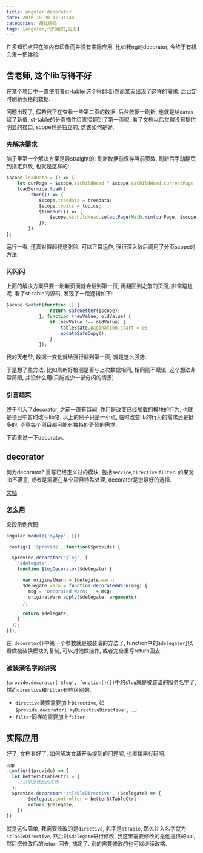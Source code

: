 ```yaml
---
title: angular decorator
date: 2016-10-20 17:31:48
categories: 胡乱编码
tags: [angular,代码组织,应用]
---
```

许多知识点只在脑内有印象而并没有实际应用, 比如我ng的decorator, 今终于有机会来一把体验.

<!--more-->

## 告老师, 这个lib写得不好

在某个项目中一直使用者[st-table](http://lorenzofox3.github.io/smart-table-website/)(这个得翻墙)然而某天出现了这样的需求: 后台定时刷新表格的数据.

问题出现了, 假若我正在查看一些第二页的数据, 后台数据一刷新, 也就是给`datas`赋了新值, st-table的分页插件给直接翻到了第一页呢. 看了文档以后觉得没有提供明显的接口, scope也是独立的, 这该如何是好.

### 先解决需求

脑子里第一个解决方案是最straight的: 刷新数据前保存当前页数, 刷新后手动翻页到指定页数, 也就是这样的:

```js
$scope.loadData = () => {
    let curPage = $scope.$$childHead ? $scope.$$childHead.currentPage : 1;
    loadService.load()
        .then(() => {
            $scope.treedata = treedata;
            $scope.topics = topics;
            $timeout(() => {
                $scope.$$childHead.selectPage(Math.min(curPage, $scope.$$childHead.pages.length));
            });
        })
};
```

运行一看, 还真对得起我这张脸, 可以正常运作, 强行深入敌后调用了分页scope的方法.

### 闪闪闪

上面的解决方案只要一刷新页面就会翻到第一页, 再翻回到之前的页面, 非常尴尬呢. 看了st-table的源码, 发现了一段逻辑如下:

```js
$scope.$watch(function () {
                return safeGetter($scope);
            }, function (newValue, oldValue) {
                if (newValue !== oldValue) {
                    tableState.pagination.start = 0;
                    updateSafeCopy();
                }
            });
```

我的天老爷, 数据一变化就给强行翻到第一页, 就是这么强势.

于是想了些方法, 比如刷新好检测是否与上次数据相同, 相同则不赋值, 这个想法非常简陋, 并没什么用(只能减少一部分闪的情景)

### 引言结束

终于引入了decorator, 之前一直有耳闻, 作用是改变已经加载的模块的行为, 也就是项目中暂时改写lib咯. 以上的例子只是一小点, 临时改变lib的行为的需求还是挺多的, 毕竟每个项目都可能有独特的奇怪的需求.

 下面来说一下decorator.

## decorator

何为decorator? 重写已经定义过的模块, 包括`service`,`directive`,`filter`. 如果对lib不满意, 或者是需要在某个项目特殊处理, decorator是您最好的选择.

[文档](https://code.angularjs.org/1.5.8/docs/guide/decorators)

### 怎么用

来段示例代码:

```js
angular.module('myApp', [])

.config([ '$provide', function($provide) {

  $provide.decorator('$log', [
    '$delegate',
    function $logDecorator($delegate) {

      var originalWarn = $delegate.warn;
      $delegate.warn = function decoratedWarn(msg) {
        msg = 'Decorated Warn: ' + msg;
        originalWarn.apply($delegate, arguments);
      };

      return $delegate;
    }
  ]);
}]);
```

在`.decorator()`中第一个参数就是被装潢的方法了, function中的`$delegate`可以看做被装换模块的复制, 可以对他做操作, 或者完全重写return回去.

### 被装潢名字的讲究

`$provide.decorator('$log', function(){})`中的`$log`就是被装潢的服务名字了, 然而`directive`和`filter`有些区别的.

+ `directive`装换需要加上`Directive`, 如`$provide.decorator('myDirectiveDirective', …)`
+ `filter`同样的需要加上`filter`

## 实际应用

好了, 文档看好了, 如何解决文章开头提到的问题呢, 也直接来代码吧.

```js
app
.config(($provide) => {
  let betterStTableCtrl = {
    //这里是修改的东西
  };
  $provide.decorator('stTableDirective', ($delegate) => {
        $delegate.controller = betterStTableCtrl;
        return $delegate;
    });
})
```

就是这么简单, 我需要修改的是`directive`, 名字是`stTable`, 那么注入名字就为`stTableDirective`, 然后对`$delegate`进行修改, 我这里需要修改的是他提供的api, 然后把修改后的return回去, 搞定了. 别的需要修改的也可以继续改咯.